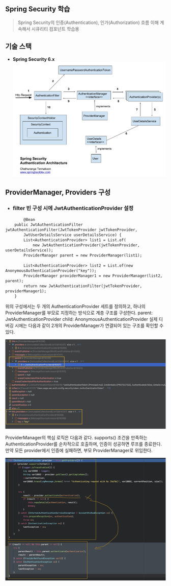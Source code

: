 ## Spring Security 학습

> Spring Security의 인증(Authentication), 인가(Authorization) 흐름 이해
> 계속해서 시큐리티 컴포넌트 학습용

## 기술 스택

- **Spring Security 6.x**
![sec.png](src/main/resources/static/sec.png)


## ProviderManager, Providers 구성
- ### filter 빈 구성 시에 JwtAuthenticationProvider 설정

```
        @Bean
	public JwtAuthenticationFilter jwtAuthenticationFilter(JwtTokenProvider jwtTokenProvider,
		JwtUserDetailsService userDetailsService) {
		List<AuthenticationProvider> list1 = List.of(
			new JwtAuthenticationProvider(jwtTokenProvider, userDetailsService));
		ProviderManager parent = new ProviderManager(list1);

		List<AuthenticationProvider> list2 = List.of(new AnonymousAuthenticationProvider("key"));
		ProviderManager providerManager1 = new ProviderManager(list2, parent);
		return new JwtAuthenticationFilter(jwtTokenProvider, providerManager1);
	}
```

위의 구성에서는 두 개의 AuthenticationProvider 세트를 정의하고, 하나의 ProviderManager를 부모로 지정하는 방식으로 계층 구조를 구성한다.
parent: JwtAuthenticationProvider
child: AnonymousAuthenticationProvider
실제 디버깅 시에는 다음과 같이 2개의 ProviderManager가 연결되어 있는 구조를 확인할 수 있다.

![providers.png](src/main/resources/static/providers.png)


ProviderManager의 핵심 로직은 다음과 같다. supports() 조건을 만족하는 AuthenticationProvider를 순차적으로 호출하며, 인증이 성공하면 루프를 종료한다. 
만약 모든 provider에서 인증에 실패하면, 부모 ProviderManager로 위임한다.

![providers_code.png](src/main/resources/static/providers_code.png)

